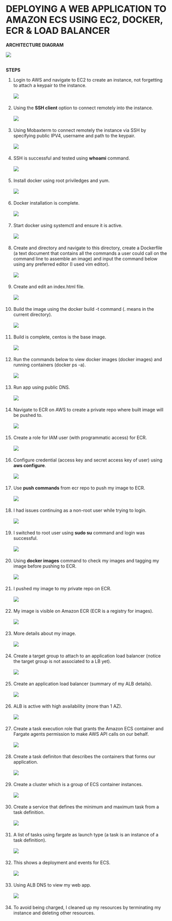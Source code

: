 # DEPLOYING A WEB APPLICATION TO AMAZON ECS USING EC2, DOCKER, ECR & LOAD BALANCER

__ARCHITECTURE DIAGRAM__

![](img/docker-ecs.jpeg) <br><br>

__STEPS__

1. Login to AWS and navigate to EC2 to create an instance, not forgetting to attach a keypair to the instance. <br><br>
![](img/docker.png) <br><br>
2. Using the __SSH client__ option to connect remotely into the instance. <br><br>
![](img/docker1.png) <br><br>
3. Using Mobaxterm to connect remotely the instance via SSH by specifying public IPV4, username and path to the keypair. <br><br>
![](img/docker2.png) <br><br>
4. SSH is successful and tested using __whoami__ command. <br><br>
![](img/docker3.png) <br><br>
5. Install docker using root priviledges and yum. <br><br>
![](img/docker4.png) <br><br>
6. Docker installation is complete. <br><br>
![](img/docker4-1.png) <br><br>
7. Start docker using systemctl and ensure it is active. <br><br>
![](img/docker4-2.png) <br><br>
8. Create and directory and navigate to this directory, create a Dockerfile (a text document that contains all the commands a user could call on the command line to assemble an image) and input the command below using any preferred editor (I used vim editor). <br><br>
![](img/docker5.png) <br><br>
9. Create and edit an index.html file. <br><br>
![](img/docker6.png) <br><br>
10. Build the image using the docker build -t command (. means in the current directory). <br><br>
![](img/docker7.png) <br><br>
11. Build is complete, centos is the base image. <br><br>
![](img/docker7-1.png) <br><br>
12. Run the commands below to view docker images (docker images) and running containers (docker ps -a). <br><br>
![](img/docker8.png) <br><br>
13. Run app using public DNS. <br><br>
![](img/docker9.png) <br><br>
14. Navigate to ECR on AWS to create a private repo where built image will be pushed to. <br><br>
![](img/docker10.png) <br><br>
15. Create a role for IAM user (with programmatic access) for ECR. <br><br>
![](img/docker11.png) <br><br>
16. Configure credential (access key and secret access key of user) using __aws configure__. <br><br>
![](img/docker12.png) <br><br>
17. Use __push commands__ from ecr repo to push my image to ECR. <br><br>
![](img/docker13.png) <br><br>
18. I had issues continuing as a non-root user while trying to login. <br><br>
![](img/docker14.png) <br><br>
19. I switched to root user using __sudo su__ command and login was successful. <br><br>
![](img/docker14-1.png) <br><br>
20. Using __docker images__ command to check my images and tagging my image before pushing to ECR. <br><br>
![](img/docker14-2.png) <br><br>
21. I pushed my image to my private repo on ECR. <br><br>
![](img/docker14-3.png) <br><br>
22. My image is visible on Amazon ECR (ECR is a registry for images). <br><br>
![](img/docker14-4.png) <br><br>
23. More details about my image. <br><br>
![](img/docker14-5.png) <br><br>
24. Create a target group to attach to an application load balancer (notice the target group is not associated to a LB yet). <br><br>
![](img/docker15.png) <br><br>
25. Create an application load balancer (summary of my ALB details). <br><br>
![](img/docker15-1.png) <br><br>
26. ALB is active with high availability (more than 1 AZ). <br><br>
![](img/docker15-2.png) <br><br>
27. Create a task execution role that grants the Amazon ECS container and Fargate agents permission to make AWS API calls on our behalf. <br><br>
![](img/docker16.png) <br><br>
28. Create a task definiton that describes the containers that forms our application.<br><br>
![](img/docker17.png) <br><br>
29. Create a cluster which is a group of ECS container instances. <br><br>
![](img/docker18.png) <br><br>
30. Create a service that defines the minimum and maximum task from a task definition. <br><br>
![](img/docker18-1.png) <br><br>
31. A list of tasks using fargate as launch type (a task is an instance of a task definition). <br><br>
![](img/docker19.png) <br><br>
32. This shows a deployment and events for ECS. <br><br>
![](img/docker19-1.png) <br><br>
33. Using ALB DNS to view my web app. <br><br>
![](img/docker20.png) <br><br>
34. To avoid being charged, I cleaned up my resources by terminating my instance and deleting other resources.
